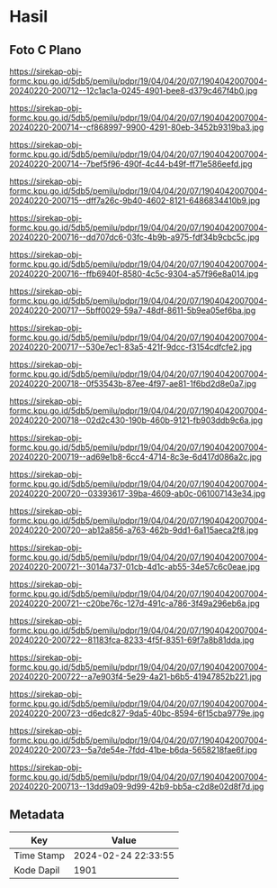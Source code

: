 # Hasil

## Foto C Plano

https://sirekap-obj-formc.kpu.go.id/5db5/pemilu/pdpr/19/04/04/20/07/1904042007004-20240220-200712--12c1ac1a-0245-4901-bee8-d379c467f4b0.jpg

https://sirekap-obj-formc.kpu.go.id/5db5/pemilu/pdpr/19/04/04/20/07/1904042007004-20240220-200714--cf868997-9900-4291-80eb-3452b9319ba3.jpg

https://sirekap-obj-formc.kpu.go.id/5db5/pemilu/pdpr/19/04/04/20/07/1904042007004-20240220-200714--7bef5f96-490f-4c44-b49f-ff71e586eefd.jpg

https://sirekap-obj-formc.kpu.go.id/5db5/pemilu/pdpr/19/04/04/20/07/1904042007004-20240220-200715--dff7a26c-9b40-4602-8121-6486834410b9.jpg

https://sirekap-obj-formc.kpu.go.id/5db5/pemilu/pdpr/19/04/04/20/07/1904042007004-20240220-200716--dd707dc6-03fc-4b9b-a975-fdf34b9cbc5c.jpg

https://sirekap-obj-formc.kpu.go.id/5db5/pemilu/pdpr/19/04/04/20/07/1904042007004-20240220-200716--ffb6940f-8580-4c5c-9304-a57f96e8a014.jpg

https://sirekap-obj-formc.kpu.go.id/5db5/pemilu/pdpr/19/04/04/20/07/1904042007004-20240220-200717--5bff0029-59a7-48df-8611-5b9ea05ef6ba.jpg

https://sirekap-obj-formc.kpu.go.id/5db5/pemilu/pdpr/19/04/04/20/07/1904042007004-20240220-200717--530e7ec1-83a5-421f-9dcc-f3154cdfcfe2.jpg

https://sirekap-obj-formc.kpu.go.id/5db5/pemilu/pdpr/19/04/04/20/07/1904042007004-20240220-200718--0f53543b-87ee-4f97-ae81-1f6bd2d8e0a7.jpg

https://sirekap-obj-formc.kpu.go.id/5db5/pemilu/pdpr/19/04/04/20/07/1904042007004-20240220-200718--02d2c430-190b-460b-9121-fb903ddb9c6a.jpg

https://sirekap-obj-formc.kpu.go.id/5db5/pemilu/pdpr/19/04/04/20/07/1904042007004-20240220-200719--ad69e1b8-6cc4-4714-8c3e-6d417d086a2c.jpg

https://sirekap-obj-formc.kpu.go.id/5db5/pemilu/pdpr/19/04/04/20/07/1904042007004-20240220-200720--03393617-39ba-4609-ab0c-061007143e34.jpg

https://sirekap-obj-formc.kpu.go.id/5db5/pemilu/pdpr/19/04/04/20/07/1904042007004-20240220-200720--ab12a856-a763-462b-9dd1-6a115aeca2f8.jpg

https://sirekap-obj-formc.kpu.go.id/5db5/pemilu/pdpr/19/04/04/20/07/1904042007004-20240220-200721--3014a737-01cb-4d1c-ab55-34e57c6c0eae.jpg

https://sirekap-obj-formc.kpu.go.id/5db5/pemilu/pdpr/19/04/04/20/07/1904042007004-20240220-200721--c20be76c-127d-491c-a786-3f49a296eb6a.jpg

https://sirekap-obj-formc.kpu.go.id/5db5/pemilu/pdpr/19/04/04/20/07/1904042007004-20240220-200722--81183fca-8233-4f5f-8351-69f7a8b81dda.jpg

https://sirekap-obj-formc.kpu.go.id/5db5/pemilu/pdpr/19/04/04/20/07/1904042007004-20240220-200722--a7e903f4-5e29-4a21-b6b5-41947852b221.jpg

https://sirekap-obj-formc.kpu.go.id/5db5/pemilu/pdpr/19/04/04/20/07/1904042007004-20240220-200723--d6edc827-9da5-40bc-8594-6f15cba9779e.jpg

https://sirekap-obj-formc.kpu.go.id/5db5/pemilu/pdpr/19/04/04/20/07/1904042007004-20240220-200723--5a7de54e-7fdd-41be-b6da-5658218fae6f.jpg

https://sirekap-obj-formc.kpu.go.id/5db5/pemilu/pdpr/19/04/04/20/07/1904042007004-20240220-200713--13dd9a09-9d99-42b9-bb5a-c2d8e02d8f7d.jpg


## Metadata

| Key        | Value               |
| ---------- | ------------------- |
| Time Stamp | 2024-02-24 22:33:55 |
| Kode Dapil | 1901                |



